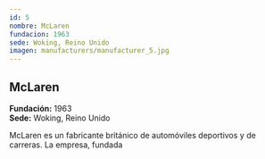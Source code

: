 ```yaml
---
id: 5
nombre: McLaren
fundacion: 1963
sede: Woking, Reino Unido
imagen: manufacturers/manufacturer_5.jpg
---
```




## McLaren

**Fundación:** 1963  
**Sede:** Woking, Reino Unido

McLaren es un fabricante británico de automóviles deportivos y de carreras. La empresa, fundada
